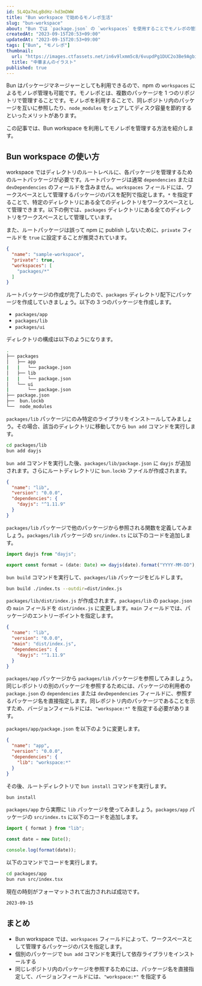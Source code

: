 ```yaml
---
id: 5L4Qa7mLgBdHz-hd3mDWW
title: "Bun workspace で始めるモノレポ生活"
slug: "bun-workspace"
about: "Bun では `package.json` の `workspaces` を使用することでモノレポの管理が可能です。この記事では Bun によるモノレポを試してみます。"
createdAt: "2023-09-15T20:53+09:00"
updatedAt: "2023-09-15T20:53+09:00"
tags: ["Bun", "モノレポ"]
thumbnail:
  url: "https://images.ctfassets.net/in6v9lxmm5c8/6vupdPg1DUC2o3Be9Agbif/cd7129fe3ea1b6c359cf6227f160db5f/food_chuuka-man_9600-768x630.png"
  title: "中華まんのイラスト"
published: true
---
```


Bun はパッケージマネージャーとしても利用できるので、npm の `workspaces` によるモノレポ管理も可能です。モノレポとは、複数のパッケージを 1 つのリポジトリで管理することです。モノレポを利用することで、同レポジトリ内のパッケージを互いに参照したり、`node_modules` をシェアしてディスク容量を節約するといったメリットがあります。

この記事では、Bun workspace を利用してモノレポを管理する方法を紹介します。

## Bun workspace の使い方

workspace ではディレクトリのルートレベルに、各パッケージを管理するためのルートパッケージが必要です。ルートパッケージは通常 `dependencies` または `devDependencies` のフィールドを含みません。`workspaces` フィールドには、ワークスペースとして管理するパッケージのパスを配列で指定します。`*` を指定することで、特定のディレクトリにある全てのディレクトリをワークスペースとして管理できます。以下の例では、`packages` ディレクトリにある全てのディレクトリをワークスペースとして管理しています。

また、ルートパッケージは誤って npm に publish しないために、`private` フィールドを `true` に設定することが推奨されています。

```json:package.json
{
  "name": "sample-workspace",
  "private": true,
  "workspaces": [
    "packages/*"
  ]
}
```

ルートパッケージの作成が完了したので、`packages` ディレクトリ配下にパッケージを作成していきましょう。以下の 3 つのパッケージを作成します。

- `packages/app`
- `packages/lib`
- `packages/ui`

ディレクトリの構成は以下のようになります。

```sh
.
├── packages
│   ├── app
|   |   └── package.json
│   ├── lib
|   |   └── package.json
│   └── ui
|       └── package.json
├── package.json
├──  bun.lockb
└──  node_modules
```

`packages/lib` パッケージにのみ特定のライブラリをインストールしてみましょう。その場合、該当のディレクトリに移動してから `bun add` コマンドを実行します。

```sh
cd packages/lib
bun add dayjs
```

`bun add` コマンドを実行した後、`packages/lib/package.json` に `dayjs` が追加されます。さらにルートディレクトリに `bun.lockb` ファイルが作成されます。

```json:packages/lib/package.json
{
  "name": "lib",
  "version": "0.0.0",
  "dependencies": {
    "dayjs": "^1.11.9"
  }
}
```

`packages/lib` パッケージで他のパッケージから参照される関数を定義してみましょう。`packages/lib` パッケージの `src/index.ts` に以下のコードを追加します。

```ts:packages/lib/src/index.ts
import dayjs from "dayjs";

export const format = (date: Date) => dayjs(date).format("YYYY-MM-DD");
```

`bun build` コマンドを実行して、`packages/lib` パッケージをビルドします。

```sh
bun build ./index.ts --outdir=dist/index.js
```

`packages/lib/dist/index.js` が作成されます。`packages/lib` の `package.json` の `main` フィールドを `dist/index.js` に変更します。`main` フィールドでは、パッケージのエントリーポイントを指定します。

```json:packages/lib/package.json
{
  "name": "lib",
  "version": "0.0.0",
  "main": "dist/index.js",
  "dependencies": {
    "dayjs": "^1.11.9"
  }
}
```

`packages/app` パッケージから `packages/lib` パッケージを参照してみましょう。同じレポジトリの別のパッケージを参照するためには、パッケージの利用者の `package.json` の `dependencies` または `devDependencies` フィールドに、参照するパッケージ名を直接指定します。同レポジトリ内のパッケージであることを示すため、バージョンフィールドには、`"workspace:*"` を指定する必要があります。

`packages/app/package.json` を以下のように変更します。

```json:packages/app/package.json
{
  "name": "app",
  "version": "0.0.0",
  "dependencies": {
    "lib": "workspace:*"
  }
}
```

その後、ルートディレクトリで `bun install` コマンドを実行します。

```sh
bun install
```

`packages/app` から実際に `lib` パッケージを使ってみましょう。`packages/app` パッケージの `src/index.ts` に以下のコードを追加します。

```ts:packages/app/src/index.ts
import { format } from "lib";

const date = new Date();

console.log(format(date));
```

以下のコマンドでコードを実行します。

```sh
cd packages/app
bun run src/index.tsx
```

現在の時刻がフォーマットされて出力されれば成功です。

```sh
2023-09-15
```

## まとめ

- Bun workspace では、`workspaces` フィールドによって、ワークスペースとして管理するパッケージのパスを指定します。
- 個別のパッケージで `bun add` コマンドを実行して依存ライブラリをインストールする
- 同じレポジトリ内のパッケージを参照するためには、パッケージ名を直接指定して、バージョンフィールドには、`"workspace:*"` を指定する
